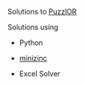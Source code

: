 Solutions to [PuzzlOR](http://www.puzzlor.com/About.html)

Solutions using 

- Python 

- [minizinc](http://www.minizinc.org/)

- Excel Solver

